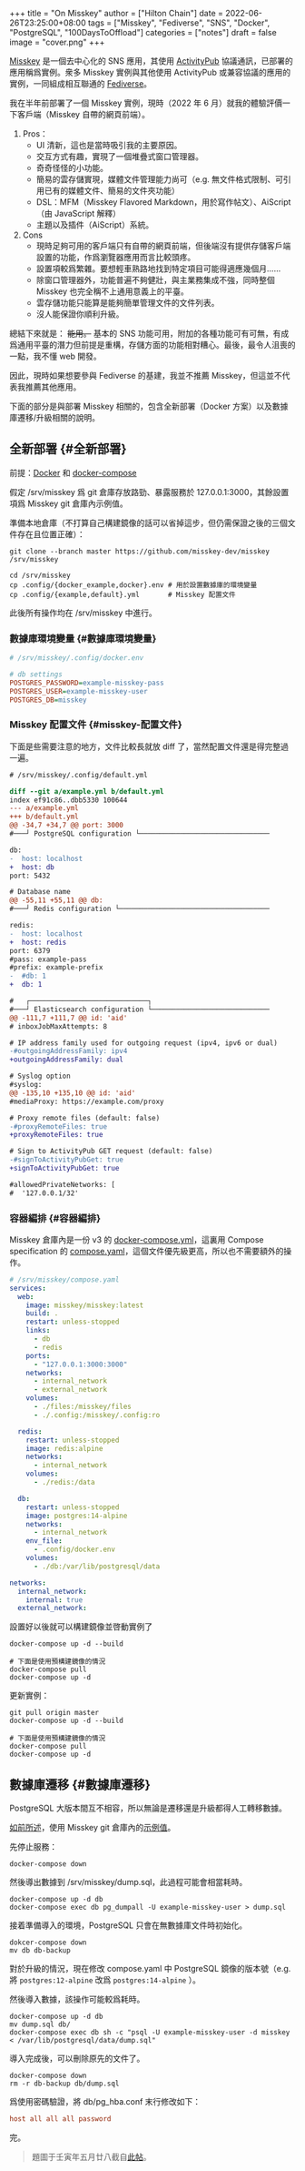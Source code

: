 +++
title = "On Misskey"
author = ["Hilton Chain"]
date = 2022-06-26T23:25:00+08:00
tags = ["Misskey", "Fediverse", "SNS", "Docker", "PostgreSQL", "100DaysToOffload"]
categories = ["notes"]
draft = false
image = "cover.png"
+++

[Misskey](https://misskey-hub.net/) 是一個去中心化的 SNS 應用，其使用 [ActivityPub](https://www.w3.org/TR/activitypub/) 協議通訊，已部署的應用稱爲實例。衆多 Misskey 實例與其他使用 ActivityPub 或兼容協議的應用的實例，一同組成相互聯通的 [Fediverse](https://en.wikipedia.org/wiki/Fediverse)。

我在半年前部署了一個 Misskey 實例，現時（2022 年 6 月）就我的體驗評價一下客戶端（Misskey 自帶的網頁前端）。

1.  Pros：
    -   UI 清新，這也是當時吸引我的主要原因。
    -   交互方式有趣，實現了一個堆疊式窗口管理器。
    -   奇奇怪怪的小功能。
    -   簡易的雲存儲實現，媒體文件管理能力尚可（e.g. 無文件格式限制、可引用已有的媒體文件、簡易的文件夾功能）
    -   DSL：MFM（Misskey Flavored Markdown，用於寫作帖文）、AiScript（由 JavaScript 解釋）
    -   主題以及插件（AiScript）系統。
2.  Cons
    -   現時足夠可用的客戶端只有自帶的網頁前端，但後端沒有提供存儲客戶端設置的功能，作爲瀏覽器應用而言比較頭疼。
    -   設置項較爲繁雜。要想輕車熟路地找到特定項目可能得適應幾個月……
    -   除窗口管理器外，功能普遍不夠健壯，與主業務集成不強，同時整個 Misskey 也完全稱不上通用意義上的平臺。
    -   雲存儲功能只能算是能夠簡單管理文件的文件列表。
    -   沒人能保證你順利升級。

總結下來就是： ~~能用。~~ 基本的 SNS 功能可用，附加的各種功能可有可無，有成爲通用平臺的潛力但前提是重構，存儲方面的功能相對糟心。最後，最令人沮喪的一點，我不懂 web 開發。

因此，現時如果想要參與 Fediverse 的基建，我並不推薦 Misskey，但這並不代表我推薦其他應用。

下面的部分是與部署 Misskey 相關的，包含全新部署（Docker 方案）以及數據庫遷移/升級相關的說明。


## 全新部署 {#全新部署}

前提：[Docker](https://docs.docker.com/engine/install/) 和 [docker-compose](https://docs.docker.com/compose/install/)

假定 /srv/misskey 爲 git 倉庫存放路勁、暴露服務於 127.0.0.1:3000，其餘設置項爲 Misskey git 倉庫內示例值。

準備本地倉庫（不打算自己構建鏡像的話可以省掉這步，但仍需保證之後的三個文件存在且位置正確）：

```shell
git clone --branch master https://github.com/misskey-dev/misskey /srv/misskey

cd /srv/misskey
cp .config/{docker_example,docker}.env # 用於設置數據庫的環境變量
cp .config/{example,default}.yml       # Misskey 配置文件
```

此後所有操作均在 /srv/misskey 中進行。


### 數據庫環境變量 {#數據庫環境變量}

```cfg
# /srv/misskey/.config/docker.env

# db settings
POSTGRES_PASSWORD=example-misskey-pass
POSTGRES_USER=example-misskey-user
POSTGRES_DB=misskey
```


### Misskey 配置文件 {#misskey-配置文件}

下面是些需要注意的地方，文件比較長就放 diff 了，當然配置文件還是得完整過一遍。

```diff
# /srv/misskey/.config/default.yml

diff --git a/example.yml b/default.yml
index ef91c86..dbb5330 100644
--- a/example.yml
+++ b/default.yml
@@ -34,7 +34,7 @@ port: 3000
#───┘ PostgreSQL configuration └────────────────────────────────

db:
-  host: localhost
+  host: db
port: 5432

# Database name
@@ -55,11 +55,11 @@ db:
#───┘ Redis configuration └─────────────────────────────────────

redis:
-  host: localhost
+  host: redis
port: 6379
#pass: example-pass
#prefix: example-prefix
-  #db: 1
+  db: 1

#   ┌─────────────────────────────┐
#───┘ Elasticsearch configuration └─────────────────────────────
@@ -111,7 +111,7 @@ id: 'aid'
# inboxJobMaxAttempts: 8

# IP address family used for outgoing request (ipv4, ipv6 or dual)
-#outgoingAddressFamily: ipv4
+outgoingAddressFamily: dual

# Syslog option
#syslog:
@@ -135,10 +135,10 @@ id: 'aid'
#mediaProxy: https://example.com/proxy

# Proxy remote files (default: false)
-#proxyRemoteFiles: true
+proxyRemoteFiles: true

# Sign to ActivityPub GET request (default: false)
-#signToActivityPubGet: true
+signToActivityPubGet: true

#allowedPrivateNetworks: [
#  '127.0.0.1/32'
```


### 容器編排 {#容器編排}

Misskey 倉庫內是一份 v3 的 [docker-compose.yml](https://docs.docker.com/compose/compose-file/compose-file-v3/)，這裏用 Compose specification 的 [compose.yaml](https://docs.docker.com/compose/compose-file/)，這個文件優先級更高，所以也不需要額外的操作。

```yaml
# /srv/misskey/compose.yaml
services:
  web:
    image: misskey/misskey:latest
    build: .
    restart: unless-stopped
    links:
      - db
      - redis
    ports:
      - "127.0.0.1:3000:3000"
    networks:
      - internal_network
      - external_network
    volumes:
      - ./files:/misskey/files
      - ./.config:/misskey/.config:ro

  redis:
    restart: unless-stopped
    image: redis:alpine
    networks:
      - internal_network
    volumes:
      - ./redis:/data

  db:
    restart: unless-stopped
    image: postgres:14-alpine
    networks:
      - internal_network
    env_file:
      - .config/docker.env
    volumes:
      - ./db:/var/lib/postgresql/data

networks:
  internal_network:
    internal: true
  external_network:
```

設置好以後就可以構建鏡像並啓動實例了

```shell
docker-compose up -d --build

# 下面是使用預構建鏡像的情況
docker-compose pull
docker-compose up -d
```

更新實例：

```shell
git pull origin master
docker-compose up -d --build

# 下面是使用預構建鏡像的情況
docker-compose pull
docker-compose up -d
```


## 數據庫遷移 {#數據庫遷移}

PostgreSQL 大版本間互不相容，所以無論是遷移還是升級都得人工轉移數據。

[如前所述](#全新部署)，使用 Misskey git 倉庫內的[示例值](#數據庫環境變量)。

先停止服務：

```shell
docker-compose down
```

然後導出數據到 /srv/misskey/dump.sql，此過程可能會相當耗時。

```shell
docker-compose up -d db
docker-compose exec db pg_dumpall -U example-misskey-user > dump.sql
```

接着準備導入的環境，PostgreSQL 只會在無數據庫文件時初始化。

```shell
dokcer-compose down
mv db db-backup
```

對於升級的情況，現在修改 compose.yaml 中 PostgreSQL 鏡像的版本號（e.g. 將 `postgres:12-alpine` 改爲 `postgres:14-alpine` ）。

然後導入數據，該操作可能較爲耗時。

```shell
docker-compose up -d db
mv dump.sql db/
docker-compose exec db sh -c "psql -U example-misskey-user -d misskey < /var/lib/postgresql/data/dump.sql"
```

導入完成後，可以刪除原先的文件了。

```shell
docker-compose down
rm -r db-backup db/dump.sql
```

爲使用密碼驗證，將 db/pg_hba.conf 末行修改如下：

```cfg
host all all all password
```

完。

> 題圖于壬寅年五月廿八截自[此帖](https://misskey.io/notes/8vuev7ce1i)。